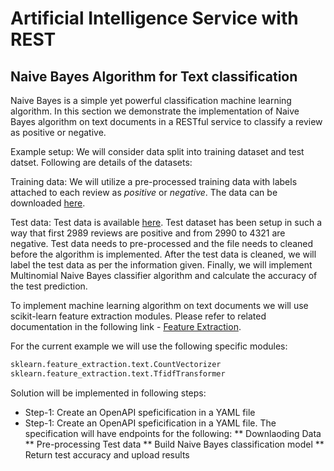# Artificial Intelligence Service with REST

## Naive Bayes Algorithm for Text classification

Naive Bayes is a simple yet powerful classification machine learning algorithm.
In this section we demonstrate the implementation of Naive Bayes algorithm 
on text documents in a RESTful service to classify a review as positive or negative.

Example setup: We will consider data split into training dataset and test datset.
Following are details of the datasets: 

Training data: We will utilize a pre-processed training data with labels attached to
each review as *positive* or *negative*.  The data can be downloaded [here](https://azuremallikresourcediag.blob.core.windows.net/mltest/ProcessedTrain.csv).

Test data: Test data is available [here](https://azuremallikresourcediag.blob.core.windows.net/mltest/testSet.txt).
Test dataset has been setup in such a way that first 2989 reviews are positive and 
from 2990 to 4321 are negative. Test data needs to pre-processed and the file needs to 
cleaned before the algorithm is implemented. After the test data is cleaned, we will label
the test data as per the information given. Finally, we will implement Multinomial 
Naive Bayes classifier algorithm and calculate the accuracy of the test prediction.

To implement machine learning algorithm on text documents we will use 
scikit-learn feature extraction modules. Please refer to related documentation in the following 
link - [Feature Extraction](https://scikit-learn.org/stable/modules/feature_extraction.html).

For the current example we will use the following specific modules:

```python
sklearn.feature_extraction.text.CountVectorizer
sklearn.feature_extraction.text.TfidfTransformer
```

Solution will be implemented in following steps:

* Step-1: Create an OpenAPI speficification in a YAML file
* Step-1: Create an OpenAPI speficification in a YAML file. The specification will have endpoints for the following:
** Downlaoding Data
** Pre-processing Test data
** Build Naive Bayes classification model 
** Return test accuracy and upload results




